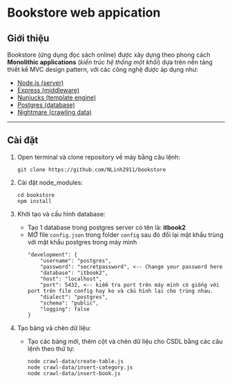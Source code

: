 # Bookstore web appication

## Giới thiệu
Bookstore (ứng dụng đọc sách online) được xây dựng theo phong cách **Monolithic applications** (*kiến trúc hệ thống một khối*) dựa trên nền tảng thiết kế MVC design pattern, với các công nghệ được áp dụng như:
- [Node.js (server)](https://nodejs.org)
- [Express (middleware)](https:http://expressjs.com/)
- [Nunjucks (template engine)](https://mozilla.github.io/nunjucks/)
- [Postgres (database)](https://postgresql.org)
- [Nightmare (crawling data)](http://nightmarejs.org/)
---
## Cài đặt
1. Open terminal và clone repository về máy bằng câu lệnh:

    ```
    git clone https://github.com/NLinh2911/bookstore
    ```

2. Cài đặt node_modules:
    ```
    cd bookstore
    npm install
    ```
3. Khởi tạo và cấu hình database:
    
    - Tạo 1 database trong postgres server có tên là: **itbook2**
    - MỞ file `config.json` trong folder `config` sau đó đổi lại mật khẩu trùng với mật khẩu postgres trong máy mình
        ```
        "development": {
            "username": "postgres",
            "password": "secretpassword", <-- Change your password here
            "database": "itbook2",
            "host": "localhost",
            "port": 5432, <-- kiểm tra port trên máy mình có giống với port trên file config hay ko và cấu hình lại cho trùng nhau.
            "dialect": "postgres",
            "schema": "public",
            "logging": false
        }
        ```
4. Tạo bảng và chèn dữ liệu:
    
    - Tạo các bảng mới, thêm cột và chèn dữ liệu cho CSDL bằng các câu lệnh theo thứ tự:
        ```
        node crawl-data/create-table.js
        node crawl-data/insert-category.js
        node crawl-data/insert-book.js
        ``` 